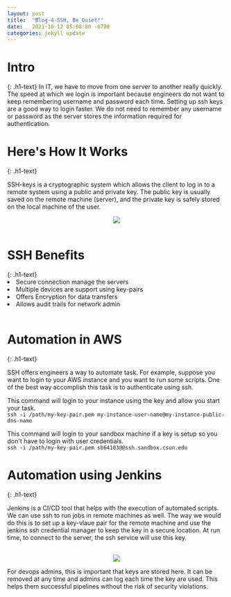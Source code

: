 ```yaml
---
layout: post
title:  "Blog-4-SSH, Be Quiet!"
date:   2021-10-12 05:08:00 -0700
categories: jekyll update
---
```

<link rel="stylesheet" href="/assets/css/style3.css">

<h1>Intro</h1>
{: .h1-text}
In IT, we have to move from one server to another really quickly. The speed at which we login is important because engineers do not want to keep remembering username and password each time. Setting up ssh keys are a good way to login faster. We do not need to remember any username or password as the server stores the information required for authentication.


<br>

<h1>Here's How It Works</h1>
{: .h1-text}

SSH-keys is a cryptographic system which allows the client to log in to a remote system using a public and private key. The public key is usually saved on the remote machine (server), and the private key is safely stored on the local machine of the user.

<center><img src="https://www.ssh.com/hubfs/Imported_Blog_Media/How_does_the_SSH_protocol_work_-2.png"></center>

<br>

<h1>SSH Benefits</h1>
{: .h1-text}

<li>Secure connection manage the servers</li>
<li>Multiple devices are support using key-pairs</li>
<li>Offers Encryption for data transfers</li>
<li>Allows audit trails for network admin</li>

<br>

<h1>Automation in AWS</h1>
{: .h1-text}

SSH offers engineers a way to automate task. For example, suppose you want to login to your AWS instance and you want to run some scripts. One of the best way accomplish this task is to authenticate using ssh.


This command will login to your instance using the key and allow you start your task.
<br>
`ssh -i /path/my-key-pair.pem my-instance-user-name@my-instance-public-dns-name`


This command will login to your sandbox machine if a key is setup so you don't have to login with user credentials.
<br>
`ssh -i /path/my-key-pair.pem sb64103@@ssh.sandbox.csun.edu`


<h1>Automation using Jenkins</h1>
{: .h1-text}

Jenkins is a CI/CD tool that helps with the execution of automated scripts. We can use ssh to run jobs in remote machines as well. The way we would do this is to set up a key-vlaue pair for the remote machine and use the jenkins ssh credential manager to keep the key in a secure location. At run time, to connect to the server, the ssh service will use this key.

<br>
<center><img src="https://issues.jenkins.io/secure/attachment/31827/CredentialsConfig-fileOnJenkins.png"></center>

For devops admins, this is important that keys are stored here. It can be removed at any time and admins can log each time the key are used. This helps them successful pipelines without the risk of security violations.